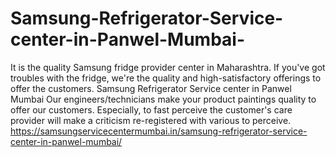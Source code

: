 # Samsung-Refrigerator-Service-center-in-Panwel-Mumbai-
 It is the quality Samsung fridge provider center in Maharashtra. If you've got troubles with the fridge, we're the quality and high-satisfactory offerings to offer the customers. Samsung Refrigerator Service center in Panwel Mumbai Our engineers/technicians make your product paintings quality to offer our customers. Especially, to fast perceive the customer's care provider will make a criticism re-registered with various to perceive. https://samsungservicecentermumbai.in/samsung-refrigerator-service-center-in-panwel-mumbai/
